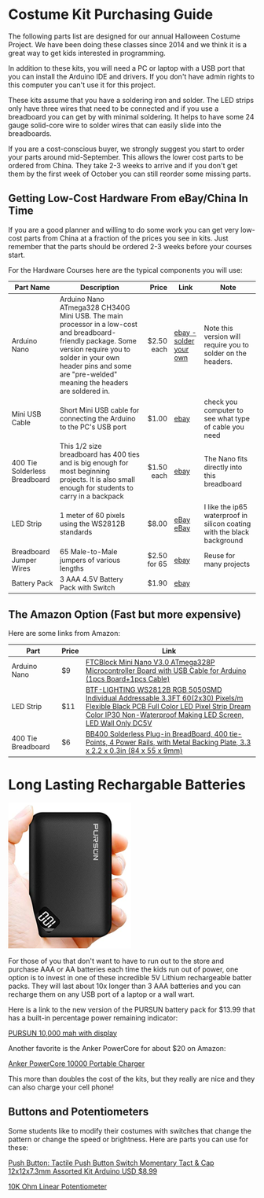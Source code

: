 # Costume Kit Purchasing Guide

The following parts list are designed for our annual Halloween Costume Project.  We have been doing these classes since 2014 and we think it is a great way to get kids interested in programming.

In addition to these kits, you will need a PC or laptop with a USB port that you can install the Arduino IDE and drivers.  If you don't have admin rights to this computer you can't use it for this project.

These kits assume that you have a soldering iron and solder.  The LED strips only have three wires that need to be connected and if you use a breadboard you can get by with minimal soldering.  It helps to have some 24 gauge solid-core wire to solder wires that can easily slide into the breadboards.

If you are a cost-conscious buyer, we strongly suggest you start to order your parts around mid-September.  This allows the lower cost parts to be ordered from China.  They take 2-3 weeks to arrive and if you don't get them by the first week of October you can still reorder some missing parts.

## Getting Low-Cost Hardware From eBay/China In Time
If you are a good planner and willing to do some work you can get very low-cost parts from China at a fraction of the prices you see in kits.  Just remember that the parts should be ordered 2-3 weeks before your courses start.

For the Hardware Courses here are the typical components you will use:


| Part Name   |  Description      | Price | Link   | Note |
|-------------|-------------------|------:|--------|------|
| Arduino Nano| Arduino Nano ATmega328 CH340G Mini USB. The main processor in a low-cost and breadboard-friendly package.  Some version require you to solder in your own header pins and some are "pre-welded" meaning the headers are soldered in. | $2.50 each | [ebay - solder your own](https://www.ebay.com/itm/Nano-V3-0-Mini-USB-ATmega328-5V-16M-Micro-controller-CH340G-board-For-Arduino/202988007585) | Note this version will require you to solder on the headers. |
| Mini USB Cable | Short Mini USB cable for connecting the Arduino to the PC's USB port | $1.00 | [ebay](https://www.ebay.com/itm/1-2-5-10PCS-Mini-Type-C-Micro-USB-Nano-V3-0-5V-ATmega328-CH340G-Kit-For-Arduino/143495610440) | check you computer to see what type of cable you need |
| 400 Tie Solderless Breadboard | This 1/2 size breadboard has 400 ties and is big enough for most beginning projects.  It is also small enough for students to carry in a backpack | $1.50 each | [ebay](https://www.ebay.com/itm/Solderless-Breadboard-400-Point-Tie-Prototype-Test-Bread-Board-PCB-For-Arduino/283953769724) | The Nano fits directly into this breadboard |
| LED Strip | 1 meter of 60 pixels using the WS2812B standards | $8.00 | [eBay](https://www.ebay.com/itm/WS2812B-5050-RGB-LED-Strip-30-60-96-144LEDs-M-Individual-Addressable-IC-DC5V/383303087840) [eBay](https://www.ebay.com/itm/WS2812B-Strip-LED-Lights-5050-RGB-30-60-144-LED-M-IC-Individual-Addressable-DC5V/273348048838) | I like the ip65 waterproof in silicon coating with the black background |
| Breadboard Jumper Wires | 65 Male-to-Male jumpers of various lengths | $2.50 for 65 | [ebay](https://www.ebay.com/itm/65Pcs-Male-to-Male-Breadboard-Jumper-Cable-Wires-Kit-for-Arduino-Circuit-Set/264315948957)| Reuse for many projects |
| Battery Pack | 3 AAA 4.5V Battery Pack  with Switch | $1.90 | [ebay](https://www.ebay.com/itm/1pcs-3x-AAA-3A-4-5V-Cell-Battery-Holder-Box-Case-With-Switch-6-Lead-Wire-Black/300903936992) |

## The Amazon Option (Fast but more expensive)

Here are some links from Amazon:

| Part | Price | Link |
|--|--|--|
| Arduino Nano | $9 | [FTCBlock Mini Nano V3.0 ATmega328P Microcontroller Board with USB Cable for Arduino (1pcs Board+1pcs Cable)](https://www.amazon.com/FTCBlock-ATmega328P-Microcontroller-Board-Arduino/dp/B07H31FS8J/ref=sr_1_12_sspa)
| LED Strip | $11 | [BTF-LIGHTING WS2812B RGB 5050SMD Individual Addressable 3.3FT 60(2x30) Pixels/m Flexible Black PCB Full Color LED Pixel Strip Dream Color IP30 Non-Waterproof Making LED Screen, LED Wall Only DC5V](https://www.amazon.com/BTF-LIGHTING-Flexible-Individually-Addressable-Non-waterproof/dp/B01CDTED80/ref=sr_1_5) |
| 400 Tie Breadboard | $6 | [BB400 Solderless Plug-in BreadBoard, 400 tie-Points, 4 Power Rails, with Metal Backing Plate, 3.3 x 2.2 x 0.3in (84 x 55 x 9mm)](https://www.amazon.com/BB400-Solderless-BreadBoard-tie-Points-Backing/dp/B00Q9G8MQS/ref=sr_1_14) |

# Long Lasting Rechargable Batteries

![Battery Pack](img/battey-pack.png)

For those of you that don't want to have to run out to the store and purchase AAA or AA batteries each time the kids run out of power, one option is to invest in one of these incredible 5V Lithium rechargeable batter packs.  They will last about 10x longer than 3 AAA batteries and you can recharge them on any USB port of a laptop or a wall wart.

Here is a link to the new version of the PURSUN battery pack for $13.99 that has a built-in percentage power remaining indicator:

[PURSUN 10,000 mah with display](https://www.amazon.com/Updated-Compact-10000mAh-Technology-Portable/dp/B07YB9K7WJ/ref=sr_1_1?dchild=1&keywords=10000mah+with+percent+charged+display&qid=1600136038&sr=8-1)


Another favorite is the Anker PowerCore for about $20 on Amazon:

[Anker PowerCore 10000 Portable Charger](https://www.amazon.com/Anker-PowerCore-Ultra-Compact-High-Speed-Technology/dp/B0194WDVHI/ref=sr_1_15)

This more than doubles the cost of the kits, but they really are nice and they can also charge your cell phone!



## Buttons and Potentiometers
Some students like to modify their costumes with switches that change the pattern or change the speed or brightness.  Here are parts you can use for these:

[Push Button: Tactile Push Button Switch Momentary Tact & Cap 12x12x7.3mm Assorted Kit Arduino USD $8.99](https://www.ebay.com/itm/Tactile-Push-Button-Switch-Momentary-Tact-Cap-12x12x7-3mm-Assorted-Kit-Arduino/222517498810)

[10K Ohm Linear Potentiometer](https://www.ebay.com/itm/B10K-Electrical-With-Knob-Rotary-Potentiometer-Accessories-Linear-Switch-WH148/254691066223)